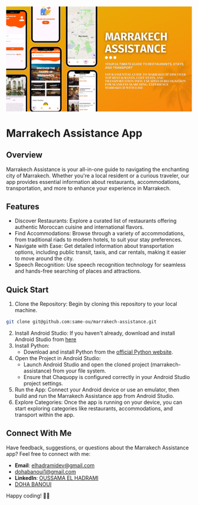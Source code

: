 ![banner](marrakech-assistance.png)

# Marrakech Assistance App

## Overview

Marrakech Assistance is your all-in-one guide to navigating the enchanting city of Marrakech. Whether you're a local resident or a curious traveler, our app provides essential information about restaurants, accommodations, transportation, and more to enhance your experience in Marrakech.


## Features

 * Discover Restaurants: Explore a curated list of restaurants offering authentic Moroccan cuisine and international flavors.
 * Find Accommodations: Browse through a variety of accommodations, from traditional riads to modern hotels, to suit your stay preferences.
 * Navigate with Ease: Get detailed information about transportation options, including public transit, taxis, and car rentals, making it easier to move around the city.
 * Speech Recognition: Use speech recognition technology for seamless and hands-free searching of places and attractions.

## Quick Start
1. Clone the Repository: Begin by cloning this repository to your local machine.

```bash
git clone git@github.com:same-ou/marrakech-assistance.git
```
2. Install Android Studio: If you haven't already, download and install Android Studio from [here](https://developer.android.com/studio)
3. Install Python:
    * Download and install Python from the [official Python website](https://www.python.org/downloads/).
4. Open the Project in Android Studio:
    * Launch Android Studio and open the cloned project (marrakech-assistance) from your file system.
    * Ensure that Chaquopy is configured correctly in your Android Studio project settings.
5. Run the App: Connect your Android device or use an emulator, then build and run the Marrakech Assistance app from Android Studio.
6. Explore Categories: Once the app is running on your device, you can start exploring categories like restaurants, accommodations, and transport within the app.

## Connect With Me

Have feedback, suggestions, or questions about the Marrakech Assistance app? Feel free to connect with me:

- **Email**: [elhadramidev@gmail.com](mailto:elhadramidev@gmail.com)  
- [dohabanoui1@gmail.com](mailto:dohabanoui1@gmail.com)  
- **LinkedIn**: [OUSSAMA EL HADRAMI](https://www.linkedin.com/in/oussama-el-hadrami)  
- [DOHA BANOUI](https://www.linkedin.com/in/doha-banoui-6bb205208/)

Happy coding! 🚀✨